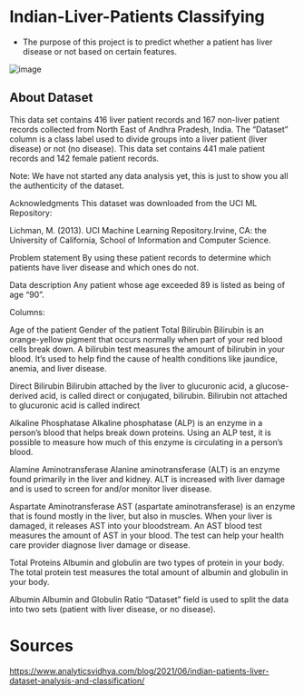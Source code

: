 # Indian-Liver-Patients Classifying 
- The purpose of this project is to predict whether a patient has liver disease or not based on certain features.

  
![image](https://user-images.githubusercontent.com/91394241/221981098-063877e1-dc68-460a-b675-296f9c53f4dc.png)

## About Dataset

This data set contains 416 liver patient records and 167 non-liver patient records collected from North East of Andhra Pradesh, India. The “Dataset” column is a class label used to divide groups into a liver patient (liver disease) or not (no disease). This data set contains 441 male patient records and 142 female patient records.

Note: We have not started any data analysis yet, this is just to show you all the authenticity of the dataset.

Acknowledgments
This dataset was downloaded from the UCI ML Repository:

Lichman, M. (2013). UCI Machine Learning Repository.Irvine, CA: the University of California, School of Information and Computer Science.

Problem statement
By using these patient records to determine which patients have liver disease and which ones do not.

Data description
Any patient whose age exceeded 89 is listed as being of age “90”.

Columns:

Age of the patient
Gender of the patient
Total Bilirubin
Bilirubin is an orange-yellow pigment that occurs normally when part of your red blood cells break down. A bilirubin test measures the amount of bilirubin in your blood. It’s used to help find the cause of health conditions like jaundice, anemia, and liver disease.

Direct Bilirubin
Bilirubin attached by the liver to glucuronic acid, a glucose-derived acid, is called direct or conjugated, bilirubin. Bilirubin not attached to glucuronic acid is called indirect

Alkaline Phosphatase
Alkaline phosphatase (ALP) is an enzyme in a person’s blood that helps break down proteins. Using an ALP test, it is possible to measure how much of this enzyme is circulating in a person’s blood.

Alamine Aminotransferase
Alanine aminotransferase (ALT) is an enzyme found primarily in the liver and kidney. ALT is increased with liver damage and is used to screen for and/or monitor liver disease.

Aspartate Aminotransferase
AST (aspartate aminotransferase) is an enzyme that is found mostly in the liver, but also in muscles. When your liver is damaged, it releases AST into your bloodstream. An AST blood test measures the amount of AST in your blood. The test can help your health care provider diagnose liver damage or disease.

Total Proteins
Albumin and globulin are two types of protein in your body. The total protein test measures the total amount of albumin and globulin in your body.

Albumin
Albumin and Globulin Ratio
“Dataset” field is used to split the data into two sets (patient with liver disease, or no disease).



# Sources


https://www.analyticsvidhya.com/blog/2021/06/indian-patients-liver-dataset-analysis-and-classification/
